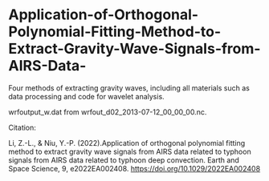 # Application-of-Orthogonal-Polynomial-Fitting-Method-to-Extract-Gravity-Wave-Signals-from-AIRS-Data-

Four methods of extracting gravity waves, including all materials such as data processing and code for wavelet analysis.

wrfoutput_w.dat from wrfout_d02_2013-07-12_00_00_00.nc.


Citation:


Li, Z.-L., & Niu, Y.-P. (2022).Application of orthogonal polynomial fitting method to extract gravity wave signals from AIRS data related to typhoon signals from AIRS data related to typhoon deep convection. Earth and Space Science, 9, e2022EA002408. https://doi.org/10.1029/2022EA002408




